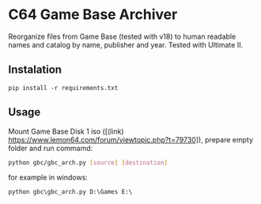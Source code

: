 C64 Game Base Archiver
======================

Reorganize files from Game Base (tested with v18) to human readable names and catalog by name, publisher and year. Tested with Ultimate II. 


Instalation
-----------

```
pip install -r requirements.txt
```

Usage
-----

Mount Game Base Disk 1 iso ([(link) https://www.lemon64.com/forum/viewtopic.php?t=79730]), prepare empty folder and run commamd:

```bash
python gbc/gbc_arch.py [source] [destination]
```

for example in windows:

```
python gbc\gbc_arch.py D:\Games E:\
```


